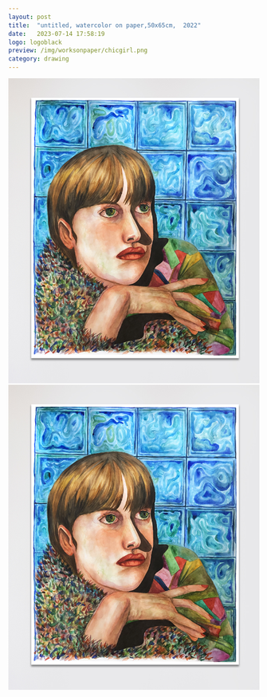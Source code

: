 ```yaml
---
layout: post
title:  "untitled, watercolor on paper,50x65cm,  2022"
date:   2023-07-14 17:58:19
logo: logoblack
preview: /img/worksonpaper/chicgirl.png
category: drawing
---
```


![chic girl](/img/worksonpaper/chicgirl.png) 
![chic girl](/img/worksonpaper/chicgirl.png) 


